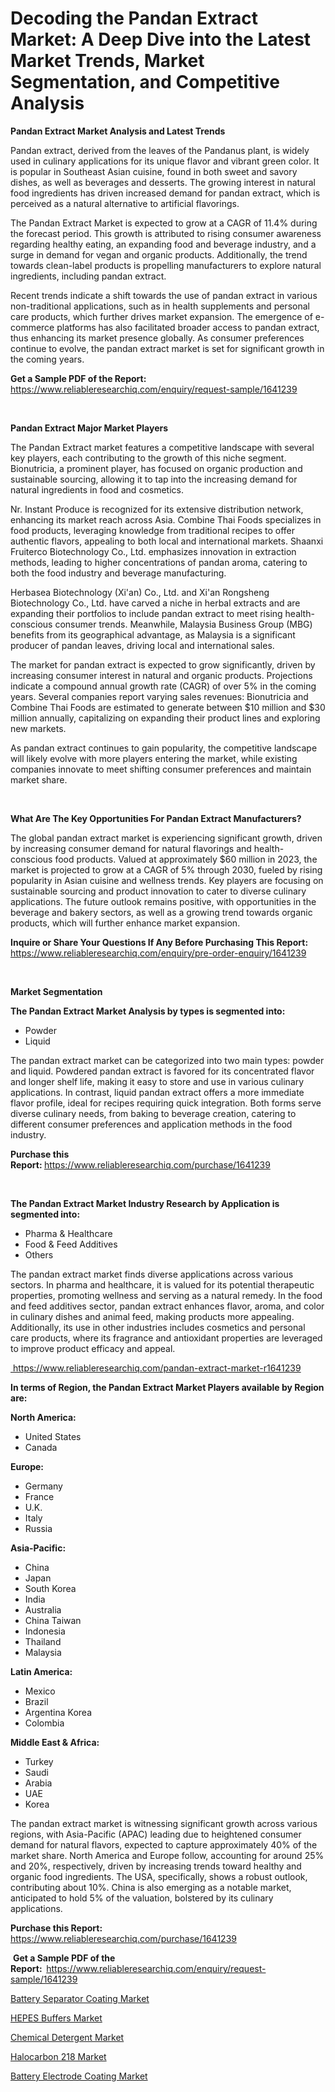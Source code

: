 <p><h1>Decoding the Pandan Extract Market: A Deep Dive into the Latest Market Trends, Market Segmentation, and Competitive Analysis</h1></p><p><strong>Pandan Extract Market Analysis and Latest Trends</strong></p>
<p><p>Pandan extract, derived from the leaves of the Pandanus plant, is widely used in culinary applications for its unique flavor and vibrant green color. It is popular in Southeast Asian cuisine, found in both sweet and savory dishes, as well as beverages and desserts. The growing interest in natural food ingredients has driven increased demand for pandan extract, which is perceived as a natural alternative to artificial flavorings.</p><p>The Pandan Extract Market is expected to grow at a CAGR of 11.4% during the forecast period. This growth is attributed to rising consumer awareness regarding healthy eating, an expanding food and beverage industry, and a surge in demand for vegan and organic products. Additionally, the trend towards clean-label products is propelling manufacturers to explore natural ingredients, including pandan extract.</p><p>Recent trends indicate a shift towards the use of pandan extract in various non-traditional applications, such as in health supplements and personal care products, which further drives market expansion. The emergence of e-commerce platforms has also facilitated broader access to pandan extract, thus enhancing its market presence globally. As consumer preferences continue to evolve, the pandan extract market is set for significant growth in the coming years.</p></p>
<p><strong>Get a Sample PDF of the Report:&nbsp;</strong> <a href="https://www.reliableresearchiq.com/enquiry/request-sample/1641239?utm_campaign=1837&utm_medium=2&utm_source=Github&utm_content=ia&utm_term=30012025&utm_id=pandan-extract">https://www.reliableresearchiq.com/enquiry/request-sample/1641239</a></p>
<p>&nbsp;</p>
<p><strong>Pandan Extract Major Market Players</strong></p>
<p><p>The Pandan Extract market features a competitive landscape with several key players, each contributing to the growth of this niche segment. Bionutricia, a prominent player, has focused on organic production and sustainable sourcing, allowing it to tap into the increasing demand for natural ingredients in food and cosmetics. </p><p>Nr. Instant Produce is recognized for its extensive distribution network, enhancing its market reach across Asia. Combine Thai Foods specializes in food products, leveraging knowledge from traditional recipes to offer authentic flavors, appealing to both local and international markets. Shaanxi Fruiterco Biotechnology Co., Ltd. emphasizes innovation in extraction methods, leading to higher concentrations of pandan aroma, catering to both the food industry and beverage manufacturing.</p><p>Herbasea Biotechnology (Xi'an) Co., Ltd. and Xi'an Rongsheng Biotechnology Co., Ltd. have carved a niche in herbal extracts and are expanding their portfolios to include pandan extract to meet rising health-conscious consumer trends. Meanwhile, Malaysia Business Group (MBG) benefits from its geographical advantage, as Malaysia is a significant producer of pandan leaves, driving local and international sales.</p><p>The market for pandan extract is expected to grow significantly, driven by increasing consumer interest in natural and organic products. Projections indicate a compound annual growth rate (CAGR) of over 5% in the coming years. Several companies report varying sales revenues: Bionutricia and Combine Thai Foods are estimated to generate between $10 million and $30 million annually, capitalizing on expanding their product lines and exploring new markets.</p><p>As pandan extract continues to gain popularity, the competitive landscape will likely evolve with more players entering the market, while existing companies innovate to meet shifting consumer preferences and maintain market share.</p></p>
<p>&nbsp;</p>
<p><strong>What Are The Key Opportunities For Pandan Extract Manufacturers?</strong></p>
<p><p>The global pandan extract market is experiencing significant growth, driven by increasing consumer demand for natural flavorings and health-conscious food products. Valued at approximately $60 million in 2023, the market is projected to grow at a CAGR of 5% through 2030, fueled by rising popularity in Asian cuisine and wellness trends. Key players are focusing on sustainable sourcing and product innovation to cater to diverse culinary applications. The future outlook remains positive, with opportunities in the beverage and bakery sectors, as well as a growing trend towards organic products, which will further enhance market expansion.</p></p>
<p><strong>Inquire or Share Your Questions If Any Before Purchasing This Report:</strong> <a href="https://www.reliableresearchiq.com/enquiry/pre-order-enquiry/1641239?utm_campaign=1837&utm_medium=2&utm_source=Github&utm_content=ia&utm_term=30012025&utm_id=pandan-extract">https://www.reliableresearchiq.com/enquiry/pre-order-enquiry/1641239</a></p>
<p>&nbsp;</p>
<p><strong>Market Segmentation</strong></p>
<p><strong>The Pandan Extract Market Analysis by types is segmented into:</strong></p>
<p><ul><li>Powder</li><li>Liquid</li></ul></p>
<p><p>The pandan extract market can be categorized into two main types: powder and liquid. Powdered pandan extract is favored for its concentrated flavor and longer shelf life, making it easy to store and use in various culinary applications. In contrast, liquid pandan extract offers a more immediate flavor profile, ideal for recipes requiring quick integration. Both forms serve diverse culinary needs, from baking to beverage creation, catering to different consumer preferences and application methods in the food industry.</p></p>
<p><strong>Purchase this Report:&nbsp;</strong><a href="https://www.reliableresearchiq.com/purchase/1641239?utm_campaign=1837&utm_medium=2&utm_source=Github&utm_content=ia&utm_term=30012025&utm_id=pandan-extract">https://www.reliableresearchiq.com/purchase/1641239</a></p>
<p>&nbsp;</p>
<p><strong>The Pandan Extract Market Industry Research by Application is segmented into:</strong></p>
<p><ul><li>Pharma & Healthcare</li><li>Food & Feed Additives</li><li>Others</li></ul></p>
<p><p>The pandan extract market finds diverse applications across various sectors. In pharma and healthcare, it is valued for its potential therapeutic properties, promoting wellness and serving as a natural remedy. In the food and feed additives sector, pandan extract enhances flavor, aroma, and color in culinary dishes and animal feed, making products more appealing. Additionally, its use in other industries includes cosmetics and personal care products, where its fragrance and antioxidant properties are leveraged to improve product efficacy and appeal.</p></p>
<p><a href="https://www.reliableresearchiq.com/pandan-extract-market-r1641239?utm_campaign=1837&utm_medium=2&utm_source=Github&utm_content=ia&utm_term=30012025&utm_id=pandan-extract">&nbsp;https://www.reliableresearchiq.com/pandan-extract-market-r1641239</a></p>
<p><strong>In terms of Region, the Pandan Extract Market Players available by Region are:</strong></p>
<p>
    <p> <strong> North America: </strong>
        <ul>
            <li>United States</li>
            <li>Canada</li>
        </ul>
        </p> 
    <p> <strong> Europe: </strong>
        <ul>
            <li>Germany</li>
            <li>France</li>
            <li>U.K.</li>
            <li>Italy</li>
            <li>Russia</li>
        </ul>
        </p> 
    <p> <strong> Asia-Pacific: </strong>
        <ul>
            <li>China</li>
            <li>Japan</li>
            <li>South Korea</li>
            <li>India</li>
            <li>Australia</li>
            <li>China Taiwan</li>
            <li>Indonesia</li>
            <li>Thailand</li>
            <li>Malaysia</li>
        </ul>
        </p> 
    <p> <strong> Latin America: </strong>
        <ul>
            <li>Mexico</li>
            <li>Brazil</li>
            <li>Argentina Korea</li>
            <li>Colombia</li>
        </ul>
        </p> 
    <p> <strong> Middle East & Africa: </strong>
        <ul>
            <li>Turkey</li>
            <li>Saudi</li>
            <li>Arabia</li>
            <li>UAE</li>
            <li>Korea</li>
        </ul>
    </p>
    </p>
<p><p>The pandan extract market is witnessing significant growth across various regions, with Asia-Pacific (APAC) leading due to heightened consumer demand for natural flavors, expected to capture approximately 40% of the market share. North America and Europe follow, accounting for around 25% and 20%, respectively, driven by increasing trends toward healthy and organic food ingredients. The USA, specifically, shows a robust outlook, contributing about 10%. China is also emerging as a notable market, anticipated to hold 5% of the valuation, bolstered by its culinary applications.</p></p>
<p><strong>Purchase this Report: </strong><a href="https://www.reliableresearchiq.com/purchase/1641239?utm_campaign=1837&utm_medium=2&utm_source=Github&utm_content=ia&utm_term=30012025&utm_id=pandan-extract">https://www.reliableresearchiq.com/purchase/1641239</a></p>
<p>&nbsp;<strong>Get a Sample PDF of the Report:&nbsp;&nbsp;</strong><a href="https://www.reliableresearchiq.com/enquiry/request-sample/1641239?utm_campaign=1837&utm_medium=2&utm_source=Github&utm_content=ia&utm_term=30012025&utm_id=pandan-extract">https://www.reliableresearchiq.com/enquiry/request-sample/1641239</a></p>
<p><strong></strong></p>
<p><p><a href="https://github.com/bolalfredia7777/Market-Research-Report-List-1/blob/main/battery-separator-coating-market.md?utm_campaign=1837&utm_medium=2&utm_source=Github&utm_content=ia&utm_term=30012025&utm_id=pandan-extract">Battery Separator Coating Market</a></p><p><a href="https://github.com/ilonaenterline65/Market-Research-Report-List-1/blob/main/hepes-buffers-market.md?utm_campaign=1837&utm_medium=2&utm_source=Github&utm_content=ia&utm_term=30012025&utm_id=pandan-extract">HEPES Buffers Market</a></p><p><a href="https://github.com/gullattedenna/Market-Research-Report-List-1/blob/main/chemical-detergent-market.md?utm_campaign=1837&utm_medium=2&utm_source=Github&utm_content=ia&utm_term=30012025&utm_id=pandan-extract">Chemical Detergent Market</a></p><p><a href="https://github.com/ccreola81/Market-Research-Report-List-1/blob/main/halocarbon-218-market.md?utm_campaign=1837&utm_medium=2&utm_source=Github&utm_content=ia&utm_term=30012025&utm_id=pandan-extract">Halocarbon 218 Market</a></p><p><a href="https://github.com/chungwimbu4/Market-Research-Report-List-1/blob/main/battery-electrode-coating-market.md?utm_campaign=1837&utm_medium=2&utm_source=Github&utm_content=ia&utm_term=30012025&utm_id=pandan-extract">Battery Electrode Coating Market</a></p></p>